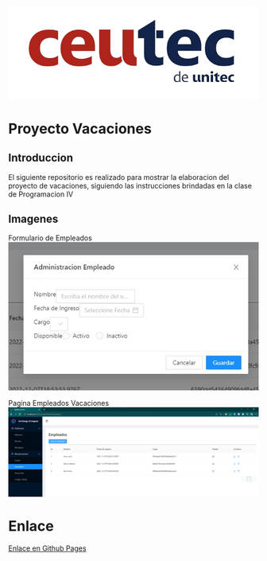 ![](images/Ceutec.png)
# Proyecto Vacaciones

## Introduccion
El siguiente repositorio es realizado para mostrar la elaboracion del proyecto de vacaciones, siguiendo las instrucciones brindadas en la clase de Programacion IV

## Imagenes
Formulario de Empleados
![](images/FormularioEmpleado.jpg)

Pagina Empleados Vacaciones
![](images/PaginadeEmpleados.jpg)


# Enlace
[Enlace en Github Pages]()